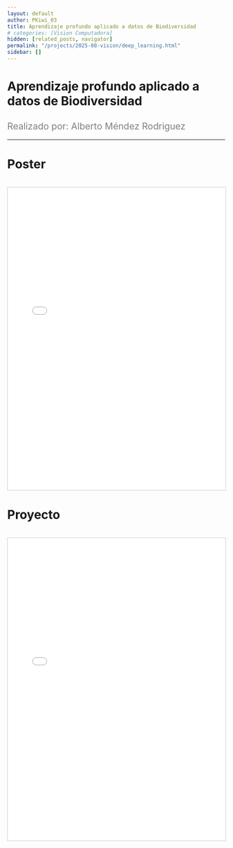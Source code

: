```yaml
---
layout: default
author: PKiwi_03
title: Aprendizaje profundo aplicado a datos de Biodiversidad 
# categories: [Vision Computadora]
hidden: [related_posts, navigator]
permalink: "/projects/2025-08-vision/deep_learning.html"
sidebar: []
---
```


# Aprendizaje profundo aplicado a datos de Biodiversidad 

<h2 style="color: gray; font-weight: normal;">
Realizado por: Alberto Méndez Rodriguez 
</h2>

---

# Poster
<br>

<iframe 
    src="/assets/html/2025-08-vision/ok/Alberto_mendez_poster.pdf" 
    width="100%" 
    height="700" 
    style="border: 1px solid #ccc;"
></iframe>

# Proyecto
<br>

<iframe 
    src="/assets/html/2025-08-vision/ok/Alberto_mendez.html" 
    width="100%" 
    height="700" 
    style="border: 1px solid #ccc;"
></iframe>

